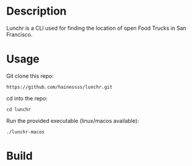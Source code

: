 # Description

Lunchr is a CLI used for finding the location of open Food Trucks in San Francisco.

# Usage

Git clone this repo:

`https://github.com/hainessss/lunchr.git`

cd into the repo:

`cd lunchr`

Run the provided executable (linux/macos available):

`./lunchr-macos`

# Build




